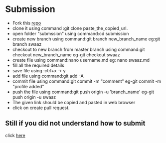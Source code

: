 # Submission
- Fork this [repo](https://github.com/classsankalp/prastice)
- clone it using command :git clone paste_the_copied_url.
- open folder "submssion" using command:cd submission
- create new branch using command:git branch new_branch_name
eg:git branch swaaz
- checkout to new branch from master branch using command:git checkout 
new_branch_name
eg-git checkout swaaz
- create file using command:nano username.md
eg: nano swaaz.md
- fill all the required details 
- save file using :ctrl+x -> y
- add file using command:git add -A
- commit file using command:git commit -m "comment"
eg-git commit -m "profile added"
- push the file using command:git push origin -u 'branch_name'
eg-git push origin -u swaaz
- The given link should be copied and pasted in web browser
- click on create pull request.
## Still if you did not understand how to submit 
 click [here](https://haxzie.github.io/GitMe)

